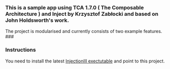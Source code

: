### This is a sample app using TCA 1.7.0 ( The Composable Architecture ) and Inject by Krzysztof Zabłocki and based on John Holdsworth's work.
The project is modularised and currently consists of two example features. ###

### Instructions
You need to install the latest [InjectionIII exectutable](https://github.com/johnno1962/InjectionIII) and point to this project.
